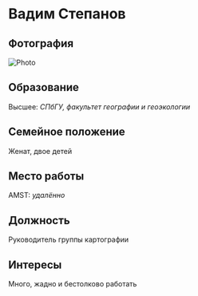 # Вадим Степанов

## Фотография
![Photo](https://github.com/stvadu/StVadu/assets/132788863/8fbc8645-8bac-4274-b248-d60195331532)
## Образование
Высшее: _СПбГУ, факультет географии и геоэкологии_
## Семейное положение
Женат, двое детей
## Место работы
AMST: _удалённо_
## Должность
Руководитель группы картографии
## Интересы
Много, жадно и бестолково работать
